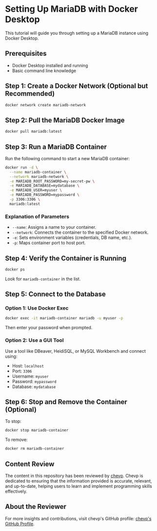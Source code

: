 # Setting Up MariaDB with Docker Desktop

This tutorial will guide you through setting up a MariaDB instance using Docker Desktop.

## Prerequisites

* Docker Desktop installed and running
* Basic command line knowledge

## Step 1: Create a Docker Network (Optional but Recommended)

```bash
docker network create mariadb-network
```

## Step 2: Pull the MariaDB Docker Image

```bash
docker pull mariadb:latest
```

## Step 3: Run a MariaDB Container

Run the following command to start a new MariaDB container:

```bash
docker run -d \
  --name mariadb-container \
  --network mariadb-network \
  -e MARIADB_ROOT_PASSWORD=my-secret-pw \
  -e MARIADB_DATABASE=mydatabase \
  -e MARIADB_USER=myuser \
  -e MARIADB_PASSWORD=mypassword \
  -p 3306:3306 \
  mariadb:latest
```

### Explanation of Parameters

* `--name`: Assigns a name to your container.
* `--network`: Connects the container to the specified Docker network.
* `-e`: Sets environment variables (credentials, DB name, etc.).
* `-p`: Maps container port to host port.

## Step 4: Verify the Container is Running

```bash
docker ps
```

Look for `mariadb-container` in the list.

## Step 5: Connect to the Database

### Option 1: Use Docker Exec

```bash
docker exec -it mariadb-container mariadb -u myuser -p
```

Then enter your password when prompted.

### Option 2: Use a GUI Tool

Use a tool like DBeaver, HeidiSQL, or MySQL Workbench and connect using:

* Host: `localhost`
* Port: `3306`
* Username: `myuser`
* Password: `mypassword`
* Database: `mydatabase`

## Step 6: Stop and Remove the Container (Optional)

To stop:

```bash
docker stop mariadb-container
```

To remove:

```bash
docker rm mariadb-container
```

## Content Review

The content in this repository has been reviewed by [chevp](https://github.com/chevp). Chevp is dedicated to ensuring that the information provided is accurate, relevant, and up-to-date, helping users to learn and implement programming skills effectively.

## About the Reviewer

For more insights and contributions, visit chevp's GitHub profile: [chevp's GitHub Profile](https://github.com/chevp).
